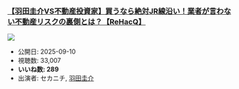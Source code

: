 ### [【羽田圭介VS不動産投資家】買うなら絶対JR線沿い！業者が言わない不動産リスクの裏側とは？【ReHacQ】](https://www.youtube.com/watch?v=SkpOBjRe6jc)
[![](https://img.youtube.com/vi/SkpOBjRe6jc/sddefault.jpg)](https://www.youtube.com/watch?v=SkpOBjRe6jc)
-   公開日: 2025-09-10
-   視聴数: 33,007
-   **いいね数: 289**
-   出演者: セカニチ, [羽田圭介](/rehacq_fan/people/羽田圭介 "wikilink")
